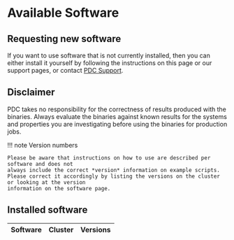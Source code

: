 
# Available Software

## Requesting new software
If you want to use software that is not currently installed, then you
can either install it yourself by following the instructions on this page or our support pages,
or contact [PDC Support](https://support.pdc.kth.se/doc/support/?section=/doc/support-docs/contact/contact_support/).

## Disclaimer

PDC takes no responsibility for the correctness of results produced with the binaries. Always evaluate the binaries against known results for the systems and properties you are investigating before using the binaries for production jobs.

!!! note Version numbers

    Please be aware that instructions on how to use are described per software and does not
    always include the correct *version* information on example scripts.
    Please correct it accordingly by listing the versions on the cluster or looking at the version
    information on the software page.


## Installed software

| Software | Cluster | Versions |
|---|---|---|
